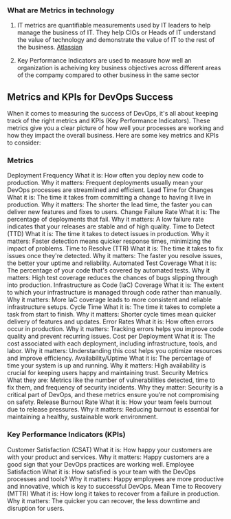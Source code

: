 ### What are Metrics in technology
1. IT metrics are quantifiable measurements used by IT leaders to help manage the business of IT. They help CIOs or Heads of IT understand the value of technology and demonstrate the value of IT to the rest of the business. [Atlassian](https://www.atlassian.com/itsm/service-request-management/it-metrics-and-reporting#:~:text=IT%20metrics%20are%20quantifiable%20measurements,the%20rest%20of%20the%20business.)

2. Key Performance Indicators are used to measure how well an organization is acheiving key business objectives across different areas of the compamy compared to other business in the same sector

## Metrics and KPIs for DevOps Success


When it comes to measuring the success of DevOps, it's all about keeping track of the right metrics and KPIs (Key Performance Indicators). These metrics give you a clear picture of how well your processes are working and how they impact the overall business. Here are some key metrics and KPIs to consider:

### Metrics
Deployment Frequency
What it is: How often you deploy new code to production.
Why it matters: Frequent deployments usually mean your DevOps processes are streamlined and efficient.
Lead Time for Changes
What it is: The time it takes from committing a change to having it live in production.
Why it matters: The shorter the lead time, the faster you can deliver new features and fixes to users.
Change Failure Rate
What it is: The percentage of deployments that fail.
Why it matters: A low failure rate indicates that your releases are stable and of high quality.
Time to Detect (TTD)
What it is: The time it takes to detect issues in production.
Why it matters: Faster detection means quicker response times, minimizing the impact of problems.
Time to Resolve (TTR)
What it is: The time it takes to fix issues once they're detected.
Why it matters: The faster you resolve issues, the better your uptime and reliability.
Automated Test Coverage
What it is: The percentage of your code that's covered by automated tests.
Why it matters: High test coverage reduces the chances of bugs slipping through into production.
Infrastructure as Code (IaC) Coverage
What it is: The extent to which your infrastructure is managed through code rather than manually.
Why it matters: More IaC coverage leads to more consistent and reliable infrastructure setups.
Cycle Time
What it is: The time it takes to complete a task from start to finish.
Why it matters: Shorter cycle times mean quicker delivery of features and updates.
Error Rates
What it is: How often errors occur in production.
Why it matters: Tracking errors helps you improve code quality and prevent recurring issues.
Cost per Deployment
What it is: The cost associated with each deployment, including infrastructure, tools, and labor.
Why it matters: Understanding this cost helps you optimize resources and improve efficiency.
Availability/Uptime
What it is: The percentage of time your system is up and running.
Why it matters: High availability is crucial for keeping users happy and maintaining trust.
Security Metrics
What they are: Metrics like the number of vulnerabilities detected, time to fix them, and frequency of security incidents.
Why they matter: Security is a critical part of DevOps, and these metrics ensure you’re not compromising on safety.
Release Burnout Rate
What it is: How your team feels burnout due to release pressures.
Why it matters: Reducing burnout is essential for maintaining a healthy, sustainable work environment.


### Key Performance Indicators (KPIs)
Customer Satisfaction (CSAT)
What it is: How happy your customers are with your product and services.
Why it matters: Happy customers are a good sign that your DevOps practices are working well.
Employee Satisfaction
What it is: How satisfied is your team with the DevOps processes and tools?
Why it matters: Happy employees are more productive and innovative, which is key to successful DevOps.
Mean Time to Recovery (MTTR)
What it is: How long it takes to recover from a failure in production.
Why it matters: The quicker you can recover, the less downtime and disruption for users.
